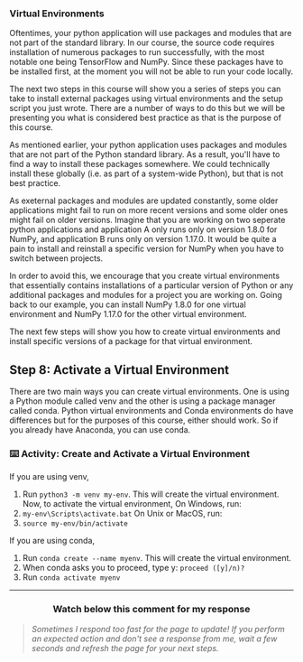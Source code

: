 ### Virtual Environments

Oftentimes, your python application will use packages and modules that are not part of the standard library. In our course, the source code requires installation of numerous packages to run successfully, with the most notable one being TensorFlow and NumPy. Since these packages have to be installed first, at the moment you will not be able to run your code locally.

The next two steps in this course will show you a series of steps you can take to install external packages using virtual environments and the setup script you just wrote. There are a number of ways to do this but we will be presenting you what is considered best practice as that is the purpose of this course.

As mentioned earlier, your python application uses packages and modules that are not part of the Python standard library. As a result, you'll have to find a way to install these packages somewhere. We could technically install these globally (i.e. as part of a system-wide Python), but that is not best practice. 

As exeternal packages and modules are updated constantly, some older applications might fail to run on more recent versions and some older ones might fail on older versions. Imagine that you are working on two seperate python applications and application A only runs only on version 1.8.0 for NumPy, and application B runs only on version 1.17.0. It would be quite a pain to install and reinstall a specific version for NumPy when you have to switch between projects.

In order to avoid this, we encourage that you create virtual environments that essentially contains installations of a particular version of Python or any additional packages and modules for a project you are working on. Going back to our example, you can install NumPy 1.8.0 for one virtual environment and NumPy 1.17.0 for the other virtual environment.

The next few steps will show you how to create virtual environments and install specific versions of a package for that virtual environment.

## Step 8: Activate a Virtual Environment 

There are two main ways you can create virtual environments. One is using a Python module called venv and the other is using a package manager called conda. Python virtual environments and Conda environments do have differences but for the purposes of this course, either should work. So if you already have Anaconda, you can use conda.

### :keyboard: Activity: Create and Activate a Virtual Environment

If you are using venv,
1. Run ```python3 -m venv my-env```. This will create the virtual environment.
Now, to activate the virtual environment,
On Windows, run:
2. ```my-env\Scripts\activate.bat```
On Unix or MacOS, run:
2. ```source my-env/bin/activate```

If you are using conda,
1. Run ```conda create --name myenv```. This will create the virtual environment.
2. When conda asks you to proceed, type y: ```proceed ([y]/n)?```
3. Run ```conda activate myenv```

</details>
<hr>
<h3 align="center">Watch below this comment for my response</h3>

> _Sometimes I respond too fast for the page to update! If you perform an expected action and don't see a response from me, wait a few seconds and refresh the page for your next steps._

